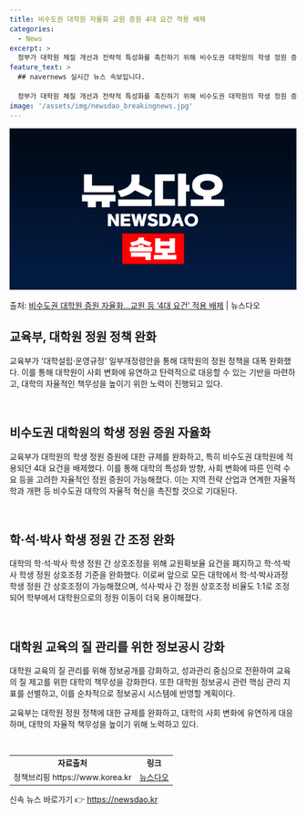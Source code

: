 ```yaml
---
title: 비수도권 대학원 자율화 교원 증원 4대 요건 적용 배제
categories:
  - News
excerpt: >
  정부가 대학원 체질 개선과 전략적 특성화를 촉진하기 위해 비수도권 대학원의 학생 정원 증원 요건을 자율화한다…
feature_text: >
  ## navernews 실시간 뉴스 속보입니다.

  정부가 대학원 체질 개선과 전략적 특성화를 촉진하기 위해 비수도권 대학원의 학생 정원 증원 요건을 자율화한다…
image: '/assets/img/newsdao_breakingnews.jpg'
---
```


![뉴스다오 속보](/assets/img/newsdao_breakingnews.jpg)

<p>출처: <a href="https://newsdao.kr/3647" rel="dofollow">비수도권 대학원 증원 자율화…교원 등 ‘4대 요건’ 적용 배제</a> | 뉴스다오</p>

<h2 data-ke-size="size26">교육부, 대학원 정원 정책 완화</h2>
교육부가 '대학설립·운영규정' 일부개정령안을 통해 대학원의 정원 정책을 대폭 완화했다. 이를 통해 대학원이 사회 변화에 유연하고 탄력적으로 대응할 수 있는 기반을 마련하고, 대학의 자율적인 책무성을 높이기 위한 노력이 진행되고 있다.

<p data-ke-size="size16">&nbsp;</p>

<h2 data-ke-size="size24">비수도권 대학원의 학생 정원 증원 자율화</h2>
교육부가 대학원의 학생 정원 증원에 대한 규제를 완화하고, 특히 비수도권 대학원에 적용되던 4대 요건을 배제했다. 이를 통해 대학의 특성화 방향, 사회 변화에 따른 인력 수요 등을 고려한 자율적인 정원 증원이 가능해졌다. 이는 지역 전략 산업과 연계한 자율적 학과 개편 등 비수도권 대학의 자율적 혁신을 촉진할 것으로 기대된다.

<p data-ke-size="size16">&nbsp;</p>

<h2 data-ke-size="size24">학·석·박사 학생 정원 간 조정 완화</h2>
대학의 학·석·박사 학생 정원 간 상호조정을 위해 교원확보율 요건을 폐지하고 학·석·박사 학생 정원 상호조정 기준을 완화했다. 이로써 앞으로 모든 대학에서 학·석·박사과정 학생 정원 간 상호조정이 가능해졌으며, 석사·박사 간 정원 상호조정 비율도 1:1로 조정되어 학부에서 대학원으로의 정원 이동이 더욱 용이해졌다.

<p data-ke-size="size16">&nbsp;</p>

<h2 data-ke-size="size24">대학원 교육의 질 관리를 위한 정보공시 강화</h2>
대학원 교육의 질 관리를 위해 정보공개를 강화하고, 성과관리 중심으로 전환하여 교육의 질 제고를 위한 대학의 책무성을 강화한다. 또한 대학원 정보공시 관련 핵심 관리 지표를 선별하고, 이를 순차적으로 정보공시 시스템에 반영할 계획이다.

교육부는 대학원 정원 정책에 대한 규제를 완화하고, 대학의 사회 변화에 유연하게 대응하며, 대학의 자율적 책무성을 높이기 위해 노력하고 있다. 

<p data-ke-size="size16">&nbsp;</p> 

<table>
  <tr>
    <td style="text-align: center; height: 17px;"><b>자료출처</b></td>
    <td style="text-align: center; height: 17px;"><b>링크</b></td>
  </tr>
  <tr>
    <td style="text-align: center;">정책브리핑 https://www.korea.kr</td>
    <td style="text-align: center;"><a href="https://newsdao.kr/3647">뉴스다오</a></td>
  </tr>
</table>
 

신속 뉴스 바로가기 👉 <a href="https://newsdao.kr" rel="dofollow">https://newsdao.kr</a>


